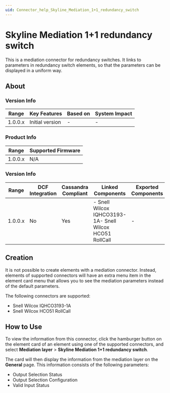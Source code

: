 ```yaml
---
uid: Connector_help_Skyline_Mediation_1+1_redundancy_switch
---
```


# Skyline Mediation 1+1 redundancy switch

This is a mediation connector for redundancy switches. It links to parameters in redundancy switch elements, so that the parameters can be displayed in a uniform way.

## About

### Version Info

| **Range** | **Key Features** | **Based on** | **System Impact** |
|-----------|------------------|--------------|-------------------|
| 1.0.0.x   | Initial version  | \-           | \-                |

### Product Info

| **Range** | **Supported Firmware** |
|-----------|------------------------|
| 1.0.0.x   | N/A                    |

### Version Info

| **Range** | **DCF Integration** | **Cassandra Compliant** | **Linked Components**                                     | **Exported Components** |
|-----------|---------------------|-------------------------|-----------------------------------------------------------|-------------------------|
| 1.0.0.x   | No                  | Yes                     | \- Snell Wilcox IQHCO3193-1A- Snell Wilcox HCO51 RollCall | \-                      |

## Creation

It is not possible to create elements with a mediation connector. Instead, elements of supported connectors will have an extra menu item in the element card menu that allows you to see the mediation parameters instead of the default parameters.

The following connectors are supported:

- Snell Wilcox IQHCO3193-1A
- Snell Wilcox HCO51 RollCall

## How to Use

To view the information from this connector, click the hamburger button on the element card of an element using one of the supported connectors, and select **Mediation layer** \> **Skyline Mediation 1+1 redundancy switch**.

The card will then display the information from the mediation layer on the **General** page. This information consists of the following parameters:

- Output Selection Status
- Output Selection Configuration
- Valid Input Status
